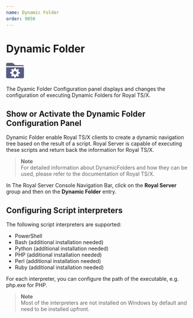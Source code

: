 ```yaml
---
name: Dynamic Folder
order: 9050
---
```


# Dynamic Folder

<img src="/r2021/images/RoyalServer/DynamicFolder_48x48.png" class="icon-def" alt="" />

The Dyamic Folder Configuration panel displays and changes the configuration of executing Dynamic Folders for Royal TS/X.

## Show or Activate the Dynamic Folder Configuration Panel

Dynamic Folder enable Royal TS/X clients to create a dynamic navigation tree based on the result of a script. Royal Server is capable of executing these scripts and return back the information for Royal TS/X.

> **Note**  
> For detailed information about DynamicFolders and how they can be used, please refer to the documentation of Royal TS/X.

In The Royal Server Console Navigation Bar, click on the **Royal Server** group and then on the **Dynamic Folder** entry.

## Configuring Script interpreters

The following script interpreters are supported:

- PowerShell
- Bash (additional installation needed)
- Python (additional installation needed)
- PHP (additional installation needed)
- Perl (additional installation needed)
- Ruby (additional installation needed)

For each interpreter, you can configure the path of the executable, e.g. php.exe for PHP.

> **Note**  
> Most of the interpreters are not installed on Windows by default and need to be installed upfront.


